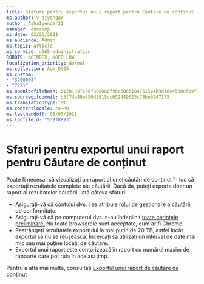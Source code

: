 ```yaml
---
title: Sfaturi pentru exportul unui raport pentru Căutare de conținut
ms.author: v-aiyengar
author: AshaIyengar21
manager: dansimp
ms.date: 02/26/2021
ms.audience: Admin
ms.topic: article
ms.service: o365-administration
ROBOTS: NOINDEX, NOFOLLOW
localization_priority: Normal
ms.collection: Adm_O365
ms.custom:
- "3200003"
- "7221"
ms.openlocfilehash: 01281897c9dfa00080f96c506b1847615e4b9d16c4580df29f36c9ba18950682
ms.sourcegitcommit: b5f7da89a650d2915dc652449623c78be6247175
ms.translationtype: MT
ms.contentlocale: ro-RO
ms.lasthandoff: 08/05/2021
ms.locfileid: "53978893"
---
```

# <a name="tips-for-exporting-a-report-for-content-search"></a>Sfaturi pentru exportul unui raport pentru Căutare de conținut

Poate fi necesar să vizualizați un raport al unei căutări de conținut în loc să exportați rezultatele complete ale căutării. Dacă da, puteți exporta doar un raport al rezultatelor căutării. Iată câteva sfaturi:

- Asigurați-vă că contului dvs. i se atribuie rolul de gestionare a căutării de conformitate.
- Asigurați-vă că pe computerul dvs. s-au îndeplinit [toate cerințele preliminare.](https://go.microsoft.com/fwlink/?linkid=2102407) Nu toate browserele sunt acceptate, cum ar fi Chrome.
- Restrângeți rezultatele exportului la mai puțin de 20 TB, astfel încât exportul să nu se reușească. Încercați să utilizați un interval de date mai mic sau mai puține locații de căutare.
- Exportul unui raport este contorizează în raport cu numărul maxim de rapoarte care pot rula în același timp.

Pentru a afla mai multe, consultați [Exportul unui raport de căutare de conținut](https://go.microsoft.com/fwlink/?linkid=2102409)